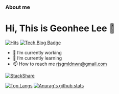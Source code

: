 ### About me 

<h1 align="left">Hi, This is Geonhee Lee 👻</h1>

[![Hits](https://hits.seeyoufarm.com/api/count/incr/badge.svg?url=https%3A%2F%2Fgithub.com%2FIsthisLee%2F&count_bg=%2345B2AF&title_bg=%2335706B&icon=mdnwebdocs.svg&icon_color=%23000000&title=hits&edge_flat=false)](https://hits.seeyoufarm.com)
[![Tech Blog Badge](http://img.shields.io/badge/-Tech%20blog-black?style=flat-square&logo=github&link=https://isthislee.com/)](https://isthislee.com/)



- 🔭 I’m currently working
- 🌱 I’m currently learning
- 📫 How to reach me rjsgmldnwn@gmail.com

<!-- <h3 align="left">Languages and Tools:</h3>
<p align="left"> <a href="https://developer.mozilla.org/en-US/docs/Web/JavaScript" target="_blank" rel="noreferrer"> <img src="https://raw.githubusercontent.com/devicons/devicon/master/icons/javascript/javascript-original.svg" alt="javascript" width="40" height="40"/> </a> <a href="https://www.typescriptlang.org/" target="_blank" rel="noreferrer"> <img src="https://raw.githubusercontent.com/devicons/devicon/master/icons/typescript/typescript-original.svg" alt="typescript" width="40" height="40"/> </a> </p> -->

[![StackShare](http://img.shields.io/badge/tech-stack-0690fa.svg?style=flat)](https://stackshare.io/isthislee/my-stack)

[![Top Langs](https://github-readme-stats.vercel.app/api/top-langs/?username=IsthisLee&langs_count=10&layout=compact&theme=dark)](https://github.com/IsthisLee) [![Anurag's github stats](https://github-readme-stats.vercel.app/api?username=IsthisLee&show_icons=true&theme=dark)](https://github.com/IsthisLee)

<!-- <p align="center"><img align="center" src="https://github-readme-streak-stats.herokuapp.com/?user=isthislee&" alt="isthislee" /></p> --> 

<!-- <p align="left"> <a href="https://github.com/ryo-ma/github-profile-trophy"><img src="https://github-profile-trophy.vercel.app/?username=isthislee" alt="isthislee" /></a> </p> -->
<!--

[![Anurag's github stats](https://github-readme-stats.vercel.app/api?username=IsthisLee&show_icons=true&theme=radical)](https://github.com/IsthisLee)
![GitHub Contributors Image](https://contrib.rocks/image?repo=Your_GitHub_Username/Your_GitHub_Repository_Name)
![Jokes Card](https://readme-jokes.vercel.app/api)
![Profile View Counter](https://komarev.com/ghpvc/?username=IsthisLee)

**IsthisLee/isthisLee** is a ✨ _special_ ✨ repository because its `README.md` (this file) appears on your GitHub profile.

Here are some ideas to get you started:

- 🔭 I’m currently working on ...
- 🌱 I’m currently learning ...
- 👯 I’m looking to collaborate on ...
- 🤔 I’m looking for help with ...
- 💬 Ask me about ...
- 📫 How to reach me: ...
- 😄 Pronouns: ...
- ⚡ Fun fact: ...
-->
